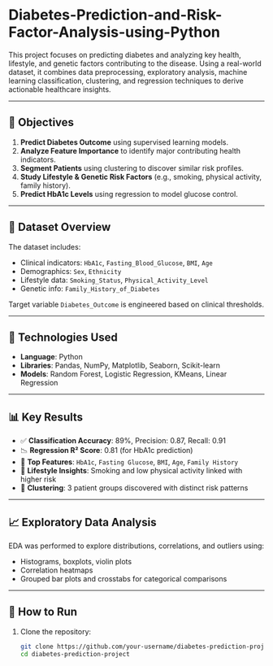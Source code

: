 # Diabetes-Prediction-and-Risk-Factor-Analysis-using-Python

This project focuses on predicting diabetes and analyzing key health, lifestyle, and genetic factors contributing to the disease. Using a real-world dataset, it combines data preprocessing, exploratory analysis, machine learning classification, clustering, and regression techniques to derive actionable healthcare insights.

---

## 📌 Objectives

1. **Predict Diabetes Outcome** using supervised learning models.
2. **Analyze Feature Importance** to identify major contributing health indicators.
3. **Segment Patients** using clustering to discover similar risk profiles.
4. **Study Lifestyle & Genetic Risk Factors** (e.g., smoking, physical activity, family history).
5. **Predict HbA1c Levels** using regression to model glucose control.

---

## 📂 Dataset Overview

The dataset includes:
- Clinical indicators: `HbA1c`, `Fasting_Blood_Glucose`, `BMI`, `Age`
- Demographics: `Sex`, `Ethnicity`
- Lifestyle data: `Smoking_Status`, `Physical_Activity_Level`
- Genetic info: `Family_History_of_Diabetes`

Target variable `Diabetes_Outcome` is engineered based on clinical thresholds.

---

## 🧰 Technologies Used

- **Language**: Python  
- **Libraries**: Pandas, NumPy, Matplotlib, Seaborn, Scikit-learn  
- **Models**: Random Forest, Logistic Regression, KMeans, Linear Regression  

---

## 📊 Key Results

- ✅ **Classification Accuracy**: 89%, Precision: 0.87, Recall: 0.91  
- 📉 **Regression R² Score**: 0.81 (for HbA1c prediction)  
- 📌 **Top Features**: `HbA1c`, `Fasting Glucose`, `BMI`, `Age`, `Family History`  
- 🧬 **Lifestyle Insights**: Smoking and low physical activity linked with higher risk  
- 🧠 **Clustering**: 3 patient groups discovered with distinct risk patterns

---

## 📈 Exploratory Data Analysis

EDA was performed to explore distributions, correlations, and outliers using:
- Histograms, boxplots, violin plots
- Correlation heatmaps
- Grouped bar plots and crosstabs for categorical comparisons

---

## 🧪 How to Run

1. Clone the repository:
   ```bash
   git clone https://github.com/your-username/diabetes-prediction-project.git
   cd diabetes-prediction-project
